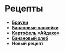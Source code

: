 # Рецепты

- [**Брауни**](brownie.md)
- [**Банановые панкейки**](banana_pankeiks.md)
- [**Картофель «Айдахо»**](aidaxo.md)
- [**Банановый хлеб**](banana_hleb.md)
- **Новый рецепт**

